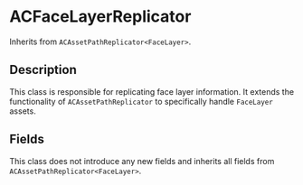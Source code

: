 # ACFaceLayerReplicator

Inherits from `ACAssetPathReplicator<FaceLayer>`.

## Description

This class is responsible for replicating face layer information. It extends the functionality of `ACAssetPathReplicator` to specifically handle `FaceLayer` assets.

## Fields

This class does not introduce any new fields and inherits all fields from `ACAssetPathReplicator<FaceLayer>`.
